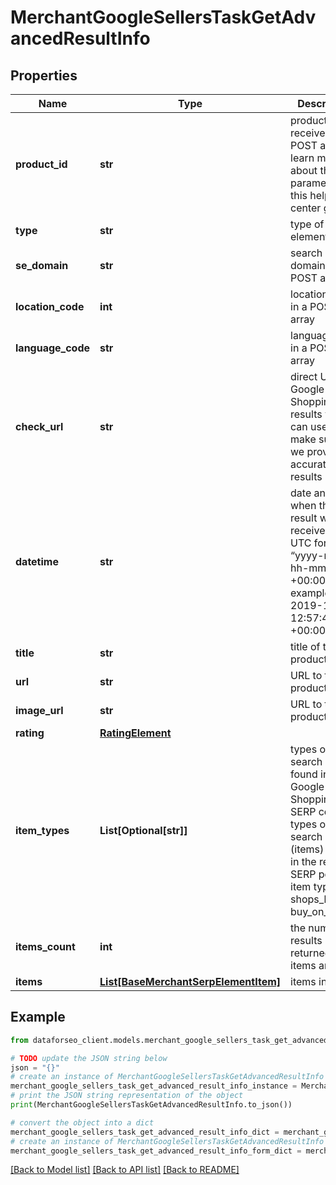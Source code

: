 # MerchantGoogleSellersTaskGetAdvancedResultInfo


## Properties

Name | Type | Description | Notes
------------ | ------------- | ------------- | -------------
**product_id** | **str** | product_id received in a POST array learn more about the parameter in this help center guide | [optional] 
**type** | **str** | type of element | [optional] 
**se_domain** | **str** | search engine domain in a POST array | [optional] 
**location_code** | **int** | location code in a POST array | [optional] 
**language_code** | **str** | language code in a POST array | [optional] 
**check_url** | **str** | direct URL to Google Shopping results you can use it to make sure that we provided accurate results | [optional] 
**datetime** | **str** | date and time when the result was received in the UTC format: “yyyy-mm-dd hh-mm-ss +00:00” example: 2019-11-15 12:57:46 +00:00 | [optional] 
**title** | **str** | title of the product | [optional] 
**url** | **str** | URL to the product page | [optional] 
**image_url** | **str** | URL to the product image | [optional] 
**rating** | [**RatingElement**](RatingElement.md) |  | [optional] 
**item_types** | **List[Optional[str]]** | types of search results found in Google Shopping SERP contains types of all search results (items) found in the returned SERP possible item types: shops_list, buy_on_google | [optional] 
**items_count** | **int** | the number of results returned in the items array | [optional] 
**items** | [**List[BaseMerchantSerpElementItem]**](BaseMerchantSerpElementItem.md) | items in SERP | [optional] 

## Example

```python
from dataforseo_client.models.merchant_google_sellers_task_get_advanced_result_info import MerchantGoogleSellersTaskGetAdvancedResultInfo

# TODO update the JSON string below
json = "{}"
# create an instance of MerchantGoogleSellersTaskGetAdvancedResultInfo from a JSON string
merchant_google_sellers_task_get_advanced_result_info_instance = MerchantGoogleSellersTaskGetAdvancedResultInfo.from_json(json)
# print the JSON string representation of the object
print(MerchantGoogleSellersTaskGetAdvancedResultInfo.to_json())

# convert the object into a dict
merchant_google_sellers_task_get_advanced_result_info_dict = merchant_google_sellers_task_get_advanced_result_info_instance.to_dict()
# create an instance of MerchantGoogleSellersTaskGetAdvancedResultInfo from a dict
merchant_google_sellers_task_get_advanced_result_info_form_dict = merchant_google_sellers_task_get_advanced_result_info.from_dict(merchant_google_sellers_task_get_advanced_result_info_dict)
```
[[Back to Model list]](../README.md#documentation-for-models) [[Back to API list]](../README.md#documentation-for-api-endpoints) [[Back to README]](../README.md)


